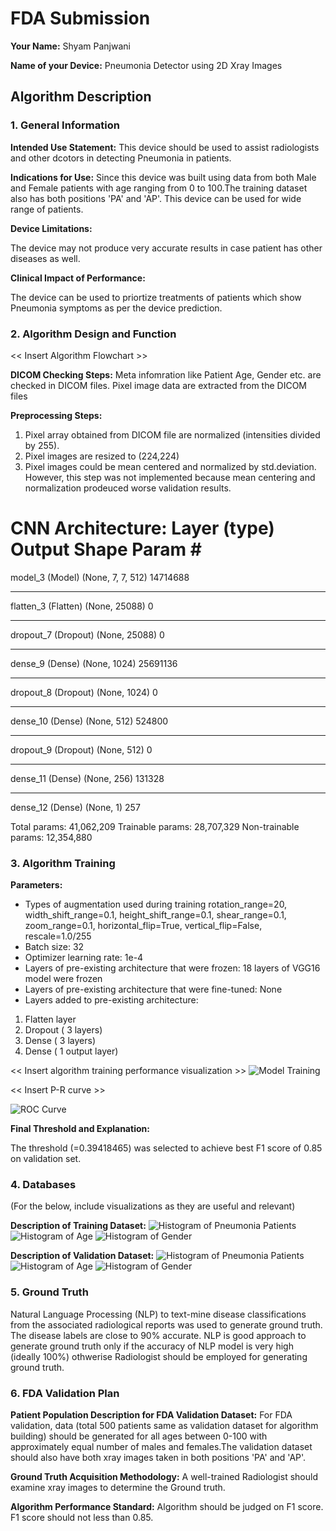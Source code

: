 # FDA  Submission

**Your Name:**
Shyam Panjwani

**Name of your Device:**
Pneumonia Detector using 2D Xray Images

## Algorithm Description 

### 1. General Information

**Intended Use Statement:** 
This device should be used to assist radiologists and other dcotors in detecting Pneumonia in patients. 

**Indications for Use:**
Since this device was built using data from both Male and Female patients with age ranging from 0 to 100.The training dataset also has both positions 'PA' and 'AP'. This device can be used for wide range of patients.  

**Device Limitations:**

The device may not produce very accurate results in case patient has other diseases as well. 

**Clinical Impact of Performance:**

The device can be used to priortize treatments of patients which show Pneumonia symptoms as per the device prediction. 


### 2. Algorithm Design and Function

<< Insert Algorithm Flowchart >>

**DICOM Checking Steps:**
  Meta infomration like Patient Age, Gender etc. are checked in DICOM files. Pixel image data are extracted from the DICOM files

**Preprocessing Steps:**
  1) Pixel array obtained from DICOM file are normalized (intensities divided by 255). 
  2) Pixel images are resized to (224,224)
  3) Pixel images could be mean centered and normalized by std.deviation. However, this step was not implemented because mean centering and normalization prodeuced worse validation results.

**CNN Architecture:**
Layer (type)                 Output Shape              Param #   
=================================================================
model_3 (Model)              (None, 7, 7, 512)         14714688  
_________________________________________________________________
flatten_3 (Flatten)          (None, 25088)             0         
_________________________________________________________________
dropout_7 (Dropout)          (None, 25088)             0         
_________________________________________________________________
dense_9 (Dense)              (None, 1024)              25691136  
_________________________________________________________________
dropout_8 (Dropout)          (None, 1024)              0         
_________________________________________________________________
dense_10 (Dense)             (None, 512)               524800    
_________________________________________________________________
dropout_9 (Dropout)          (None, 512)               0         
_________________________________________________________________
dense_11 (Dense)             (None, 256)               131328    
_________________________________________________________________
dense_12 (Dense)             (None, 1)                 257       

Total params: 41,062,209
Trainable params: 28,707,329
Non-trainable params: 12,354,880


### 3. Algorithm Training

**Parameters:**
* Types of augmentation used during training
    rotation_range=20,
    width_shift_range=0.1,
    height_shift_range=0.1,
    shear_range=0.1,
    zoom_range=0.1,
    horizontal_flip=True,
    vertical_flip=False,
    rescale=1.0/255
* Batch size: 32
* Optimizer learning rate: 1e-4
* Layers of pre-existing architecture that were frozen: 18 layers of VGG16 model were frozen
* Layers of pre-existing architecture that were fine-tuned: None
* Layers added to pre-existing architecture: 
 1) Flatten layer
 2) Dropout ( 3 layers)
 3) Dense ( 3 layers)
 4) Dense ( 1 output layer)

<< Insert algorithm training performance visualization >> 
 ![Model Training](model_training.PNG)

<< Insert P-R curve >>

![ROC Curve](ROC.PNG)

**Final Threshold and Explanation:**

The threshold (=0.39418465) was selected to achieve best F1 score of 0.85 on validation set.  

### 4. Databases
 (For the below, include visualizations as they are useful and relevant)

**Description of Training Dataset:** 
![Histogram of Pneumonia Patients](train-patient-hist.png)
![Histogram of Age](train-patient-age.png)
![Histogram of Gender](train-patient-gender.png)

**Description of Validation Dataset:** 
![Histogram of Pneumonia Patients](validation-patient-histogram.png)
![Histogram of Age](validation-patient-age.png)
![Histogram of Gender](validation-patient-gender.png)

### 5. Ground Truth
Natural Language Processing (NLP) to text-mine disease classifications from the associated radiological reports was used to generate ground truth. The disease labels are close to 90% accurate. 
NLP is good approach to generate ground truth only if the accuracy of NLP model is very high (ideally 100%) othwerise Radiologist should be employed for generating ground truth.

### 6. FDA Validation Plan

**Patient Population Description for FDA Validation Dataset:**
For FDA validation, data (total 500 patients same as validation dataset for algorithm building) should be generated for all ages between 0-100 with approximately equal number of males and females.The validation dataset should also have both xray images taken in both positions 'PA' and 'AP'.  

**Ground Truth Acquisition Methodology:**
A well-trained Radiologist should examine xray images to determine the Ground truth.  

**Algorithm Performance Standard:**
Algorithm should be judged on F1 score. F1 score should not less than 0.85.

